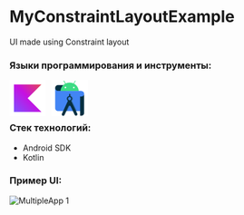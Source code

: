 # MyConstraintLayoutExample

UI made using Constraint layout

### Языки программирования и инструменты:
<img align="left" alt="Kotlin" width="64px" hight="64px" src="https://github.com/devicons/devicon/blob/master/icons/kotlin/kotlin-original.svg" style="padding-right:10px;" />
<img align="left" alt="Android Studio" width="64px" hight="64px" src="https://github.com/devicons/devicon/blob/master/icons/androidstudio/androidstudio-original.svg" style="padding-right:10px;" />

<br />
<br />
<br />

### Стек технологий:
- Android SDK
- Kotlin

### Пример UI:
<p>
  <img alt="MultipleApp 1" width="400px" hight="600px"  src="https://github.com/Foxxx48/MyConstraintLayoutExample/assets/85708455/cd61d804-5931-4bb2-a7fa-e6dab71083be"/>
  
</p>

<!--
The same on English

# MyConstraintLayoutExample

UI made using Constraint layout

### Languages and Tools:
<img align="left" alt="Kotlin" width="64px" hight="64px" src="https://github.com/devicons/devicon/blob/master/icons/kotlin/kotlin-original.svg" style="padding-right:10px;" />
<img align="left" alt="Android Studio" width="64px" hight="64px" src="https://github.com/devicons/devicon/blob/master/icons/androidstudio/androidstudio-original.svg" style="padding-right:10px;" />

<br />
<br />
<br />

### Technology stack:
- Android SDK
- Kotlin

### UI example:
<p>
  <img alt="MultipleApp 1" width="400px" hight="600px"  src="https://github.com/Foxxx48/MyConstraintLayoutExample/assets/85708455/cd61d804-5931-4bb2-a7fa-e6dab71083be"/>
  
</p>

-->

